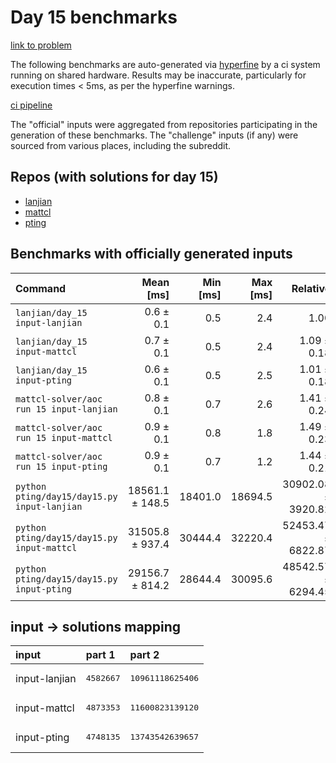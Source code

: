 # Day 15 benchmarks

[link to problem](http://adventofcode.com/2022/day/15)

The following benchmarks are auto-generated via [hyperfine](https://github.com/sharkdp/hyperfine) by a ci system running on shared hardware. Results may be inaccurate, particularly for execution times < 5ms, as per the hyperfine warnings.

[ci pipeline](http://ci.papercode.net:8080/teams/aoc2022/pipelines/aoc-compare-2022)

The "official" inputs were aggregated from repositories participating in the generation of these benchmarks. The "challenge" inputs (if any) were sourced from various places, including the subreddit.

## Repos (with solutions for day 15)


- [lanjian](https://github.com/LanJian/aoc-2022)
- [mattcl](https://github.com/mattcl/aoc2022)
- [pting](https://github.com/pting/aoc2022)

## Benchmarks with officially generated inputs
| Command | Mean [ms] | Min [ms] | Max [ms] | Relative |
|:---|---:|---:|---:|---:|
| `lanjian/day_15 input-lanjian` | 0.6 ± 0.1 | 0.5 | 2.4 | 1.00 |
| `lanjian/day_15 input-mattcl` | 0.7 ± 0.1 | 0.5 | 2.4 | 1.09 ± 0.18 |
| `lanjian/day_15 input-pting` | 0.6 ± 0.1 | 0.5 | 2.5 | 1.01 ± 0.18 |
| `mattcl-solver/aoc run 15 input-lanjian` | 0.8 ± 0.1 | 0.7 | 2.6 | 1.41 ± 0.24 |
| `mattcl-solver/aoc run 15 input-mattcl` | 0.9 ± 0.1 | 0.8 | 1.8 | 1.49 ± 0.23 |
| `mattcl-solver/aoc run 15 input-pting` | 0.9 ± 0.1 | 0.7 | 1.2 | 1.44 ± 0.21 |
| `python pting/day15/day15.py input-lanjian` | 18561.1 ± 148.5 | 18401.0 | 18694.5 | 30902.08 ± 3920.82 |
| `python pting/day15/day15.py input-mattcl` | 31505.8 ± 937.4 | 30444.4 | 32220.4 | 52453.47 ± 6822.87 |
| `python pting/day15/day15.py input-pting` | 29156.7 ± 814.2 | 28644.4 | 30095.6 | 48542.57 ± 6294.45 |

## input -> solutions mapping
|input|part 1|part 2|
|:---|:---|:---|
|input-lanjian|<pre>4582667</pre>|<pre>10961118625406</pre>|
|input-mattcl|<pre>4873353</pre>|<pre>11600823139120</pre>|
|input-pting|<pre>4748135</pre>|<pre>13743542639657</pre>|
